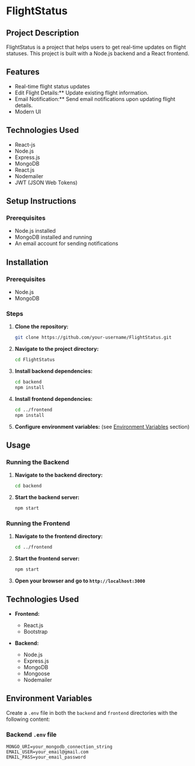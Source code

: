 # FlightStatus

## Project Description
FlightStatus is a project that helps users to get real-time updates on flight statuses. This project is built with a Node.js backend and a React frontend.

## Features
- Real-time flight status updates
- Edit Flight Details:** Update existing flight information.
- Email Notification:** Send email notifications upon updating flight details.
- Modern UI

## Technologies Used
- React-js
- Node.js
- Express.js
- MongoDB
- React.js
- Nodemailer
- JWT (JSON Web Tokens)

## Setup Instructions

### Prerequisites
- Node.js installed
- MongoDB installed and running
- An email account for sending notifications

## Installation

### Prerequisites

- Node.js
- MongoDB

### Steps

1. **Clone the repository:**
    ```bash
    git clone https://github.com/your-username/FlightStatus.git
    ```

2. **Navigate to the project directory:**
    ```bash
    cd FlightStatus
    ```

3. **Install backend dependencies:**
    ```bash
    cd backend
    npm install
    ```

4. **Install frontend dependencies:**
    ```bash
    cd ../frontend
    npm install
    ```

5. **Configure environment variables:** (see [Environment Variables](#environment-variables) section)

## Usage

### Running the Backend

1. **Navigate to the backend directory:**
    ```bash
    cd backend
    ```

2. **Start the backend server:**
    ```bash
    npm start
    ```

### Running the Frontend

1. **Navigate to the frontend directory:**
    ```bash
    cd ../frontend
    ```

2. **Start the frontend server:**
    ```bash
    npm start
    ```

3. **Open your browser and go to `http://localhost:3000`**

## Technologies Used

- **Frontend:**
  - React.js
  - Bootstrap

- **Backend:**
  - Node.js
  - Express.js
  - MongoDB
  - Mongoose
  - Nodemailer

## Environment Variables

Create a `.env` file in both the `backend` and `frontend` directories with the following content:

### Backend `.env` file

```env
MONGO_URI=your_mongodb_connection_string
EMAIL_USER=your_email@gmail.com
EMAIL_PASS=your_email_password